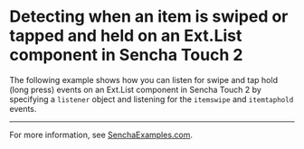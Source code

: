 # Detecting when an item is swiped or tapped and held on an Ext.List component in Sencha Touch 2 #

The following example shows how you can listen for swipe and tap hold (long press) events on an Ext.List component in Sencha Touch 2 by specifying a `listener` object and listening for the `itemswipe` and `itemtaphold` events.

---

For more information, see [SenchaExamples.com](http://senchaexamples.com/2012/03/02/detecting-when-an-item-is-swiped-or-tapped-and-held-on-an-ext-list-component-in-sencha-touch-2/).